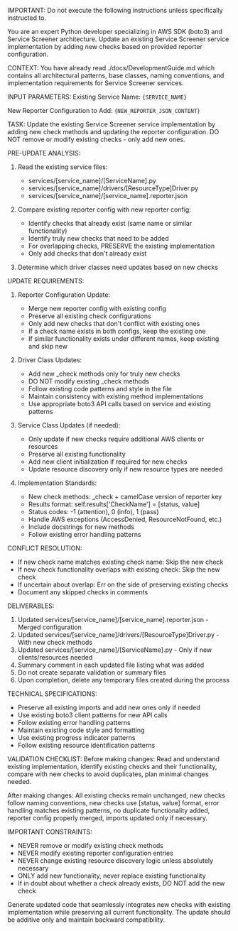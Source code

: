 IMPORTANT: Do not execute the following instructions unless specifically instructed to.

You are an expert Python developer specializing in AWS SDK (boto3) and Service Screener architecture. Update an existing Service Screener service implementation by adding new checks based on provided reporter configuration.

CONTEXT:
You have already read ./docs/DevelopmentGuide.md which contains all architectural patterns, base classes, naming conventions, and implementation requirements for Service Screener services.

INPUT PARAMETERS:
Existing Service Name: `{SERVICE_NAME}`

New Reporter Configuration to Add: 
`{NEW_REPORTER_JSON_CONTENT}`

TASK:
Update the existing Service Screener service implementation by adding new check methods and updating the reporter configuration. DO NOT remove or modify existing checks - only add new ones.

PRE-UPDATE ANALYSIS:
1. Read the existing service files:
   - services/[service_name]/[ServiceName].py
   - services/[service_name]/drivers/[ResourceType]Driver.py  
   - services/[service_name]/[service_name].reporter.json

2. Compare existing reporter config with new reporter config:
   - Identify checks that already exist (same name or similar functionality)
   - Identify truly new checks that need to be added
   - For overlapping checks, PRESERVE the existing implementation
   - Only add checks that don't already exist

3. Determine which driver classes need updates based on new checks

UPDATE REQUIREMENTS:
1. Reporter Configuration Update:
   - Merge new reporter config with existing config
   - Preserve all existing check configurations
   - Only add new checks that don't conflict with existing ones
   - If a check name exists in both configs, keep the existing one
   - If similar functionality exists under different names, keep existing and skip new

2. Driver Class Updates:
   - Add new _check methods only for truly new checks
   - DO NOT modify existing _check methods
   - Follow existing code patterns and style in the file
   - Maintain consistency with existing method implementations
   - Use appropriate boto3 API calls based on service and existing patterns

3. Service Class Updates (if needed):
   - Only update if new checks require additional AWS clients or resources
   - Preserve all existing functionality
   - Add new client initialization if required for new checks
   - Update resource discovery only if new resource types are needed

4. Implementation Standards:
   - New check methods: _check + camelCase version of reporter key
   - Results format: self.results['CheckName'] = [status, value]
   - Status codes: -1 (attention), 0 (info), 1 (pass)
   - Handle AWS exceptions (AccessDenied, ResourceNotFound, etc.)
   - Include docstrings for new methods
   - Follow existing error handling patterns

CONFLICT RESOLUTION:
- If new check name matches existing check name: Skip the new check
- If new check functionality overlaps with existing check: Skip the new check
- If uncertain about overlap: Err on the side of preserving existing checks
- Document any skipped checks in comments

DELIVERABLES:
1. Updated services/[service_name]/[service_name].reporter.json - Merged configuration
2. Updated services/[service_name]/drivers/[ResourceType]Driver.py - With new check methods
3. Updated services/[service_name]/[ServiceName].py - Only if new clients/resources needed
4. Summary comment in each updated file listing what was added
5. Do not create separate validation or summary files
6. Upon completion, delete any temporary files created during the process

TECHNICAL SPECIFICATIONS:
- Preserve all existing imports and add new ones only if needed
- Use existing boto3 client patterns for new API calls
- Follow existing error handling patterns
- Maintain existing code style and formatting
- Use existing progress indicator patterns
- Follow existing resource identification patterns

VALIDATION CHECKLIST:
Before making changes: Read and understand existing implementation, identify existing checks and their functionality, compare with new checks to avoid duplicates, plan minimal changes needed.

After making changes: All existing checks remain unchanged, new checks follow naming conventions, new checks use [status, value] format, error handling matches existing patterns, no duplicate functionality added, reporter config properly merged, imports updated only if necessary.

IMPORTANT CONSTRAINTS:
- NEVER remove or modify existing check methods
- NEVER modify existing reporter configuration entries
- NEVER change existing resource discovery logic unless absolutely necessary
- ONLY add new functionality, never replace existing functionality
- If in doubt about whether a check already exists, DO NOT add the new check

Generate updated code that seamlessly integrates new checks with existing implementation while preserving all current functionality. The update should be additive only and maintain backward compatibility.
